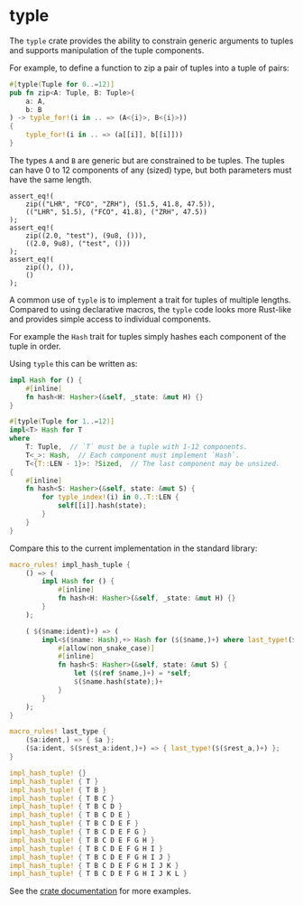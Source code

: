 # typle

The `typle` crate provides the ability to constrain generic arguments to tuples
and supports manipulation of the tuple components.

For example, to define a function to zip a pair of tuples into a tuple of pairs:

```rust
#[typle(Tuple for 0..=12)]
pub fn zip<A: Tuple, B: Tuple>(
    a: A,
    b: B
) -> typle_for!(i in .. => (A<{i}>, B<{i}>))
{
    typle_for!(i in .. => (a[[i]], b[[i]]))
}
```

The types `A` and `B` are generic but are constrained to be tuples. The tuples
can have 0 to 12 components of any (sized) type, but both parameters must have the
same length.

```
assert_eq!(
    zip(("LHR", "FCO", "ZRH"), (51.5, 41.8, 47.5)),
    (("LHR", 51.5), ("FCO", 41.8), ("ZRH", 47.5))
);
assert_eq!(
    zip((2.0, "test"), (9u8, ())),
    ((2.0, 9u8), ("test", ()))
);
assert_eq!(
    zip((), ()),
    ()
);
```

A common use of `typle` is to implement a trait for tuples of multiple lengths.
Compared to using declarative macros, the `typle` code looks more Rust-like and
provides simple access to individual components.

For example the `Hash` trait for tuples simply hashes each component of the
tuple in order.

Using `typle` this can be written as:

```rust
impl Hash for () {
    #[inline]
    fn hash<H: Hasher>(&self, _state: &mut H) {}
}

#[typle(Tuple for 1..=12)]
impl<T> Hash for T
where
    T: Tuple,  // `T` must be a tuple with 1-12 components.
    T<_>: Hash,  // Each component must implement `Hash`.
    T<{T::LEN - 1}>: ?Sized,  // The last component may be unsized.
{
    #[inline]
    fn hash<S: Hasher>(&self, state: &mut S) {
        for typle_index!(i) in 0..T::LEN {
            self[[i]].hash(state);
        }
    }
}
```

Compare this to the current implementation in the standard library:

```rust
macro_rules! impl_hash_tuple {
    () => (
        impl Hash for () {
            #[inline]
            fn hash<H: Hasher>(&self, _state: &mut H) {}
        }
    );

    ( $($name:ident)+) => (
        impl<$($name: Hash),+> Hash for ($($name,)+) where last_type!($($name,)+): ?Sized {
            #[allow(non_snake_case)]
            #[inline]
            fn hash<S: Hasher>(&self, state: &mut S) {
                let ($(ref $name,)+) = *self;
                $($name.hash(state);)+
            }
        }
    );
}

macro_rules! last_type {
    ($a:ident,) => { $a };
    ($a:ident, $($rest_a:ident,)+) => { last_type!($($rest_a,)+) };
}

impl_hash_tuple! {}
impl_hash_tuple! { T }
impl_hash_tuple! { T B }
impl_hash_tuple! { T B C }
impl_hash_tuple! { T B C D }
impl_hash_tuple! { T B C D E }
impl_hash_tuple! { T B C D E F }
impl_hash_tuple! { T B C D E F G }
impl_hash_tuple! { T B C D E F G H }
impl_hash_tuple! { T B C D E F G H I }
impl_hash_tuple! { T B C D E F G H I J }
impl_hash_tuple! { T B C D E F G H I J K }
impl_hash_tuple! { T B C D E F G H I J K L }
```

See the [crate documentation](https://docs.rs/typle/) for more examples.
